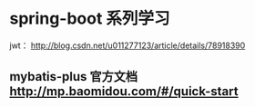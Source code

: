 # spring-boot 系列学习 
jwt： http://blog.csdn.net/u011277123/article/details/78918390

## mybatis-plus  官方文档 http://mp.baomidou.com/#/quick-start


